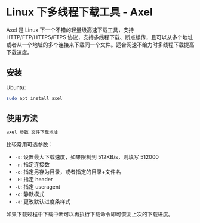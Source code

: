 # Linux 下多线程下载工具 - Axel

Axel 是 Linux 下一个不错的轻量级高速下载工具，支持 HTTP/FTP/HTTPS/FTPS 协议，支持多线程下载、断点续传，且可以从多个地址或者从一个地址的多个连接来下载同一个文件。适合网速不给力时多线程下载提高下载速度。

## 安装

Ubuntu:

```bash
sudo apt install axel
```

## 使用方法

```bash
axel 参数 文件下载地址
```

比较常用可选参数：

* `-s`: 设置最大下载速度，如果限制到 512KB/s，则填写 512000
* `-n`: 指定连接数
* `-o`: 指定另存为目录，或者指定的目录+文件名
* `-H`: 指定 header
* `-U`: 指定 useragent
* `-q`: 静默模式
* `-a`: 更改默认进度条样式

如果下载过程中下载中断可以再执行下载命令即可恢复上次的下载进度。
